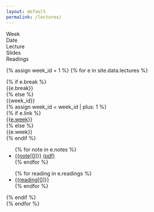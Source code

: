 ```yaml
---
layout: default
permalink: /lectures/
---
```


<div class="week hrow">
    <div class="week_id">Week</div>
    <div class="date">Date</div>
	<div class="topic">Lecture</div>
    <div class="notes">Slides</div>
    <div class="readings">Readings</div>
</div>

{% assign week_id = 1 %}
{% for e in site.data.lectures %}
<div class="week {% cycle "odd", "even" %}">
    {% if e.break %}
        <div class="week_id"></div>
        <div class="date"></div>
        <div class="topic">{{e.break}}</div>
    {% else %}
        <div class="week_id">{{week_id}}</div>
        {% assign week_id = week_id | plus: 1 %}
        <div class="date"></div>
    	{% if e.link %}
        <div class="topic"><a href="{{e.link}}">{{e.week}}</a></div>
        {% else %}
        <div class="topic">{{e.week}}</div>
        {% endif %}
        <div class="notes">
            <ul>
            {% for note in e.notes %}
                <li><a href="{{note[1]}}">{{note[0]}}</a> <a href="{{note[1]}}.pdf">(pdf)</a></li>
			{% endfor %}
            </ul>
        </div>
        <div class="readings">
            <ul>
            {% for reading in e.readings %}
                    <li><a href="{{reading[1]}}">{{reading[0]}}</a></li>
			{% endfor %}
            </ul>
        </div>
    {% endif %}
    
</div>
{% endfor %}

<script type="text/javascript">
   make_schedule({{site.data.settings.first}},7,2);
</script>
